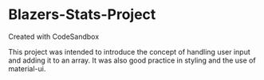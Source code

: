 # Blazers-Stats-Project

Created with CodeSandbox

This project was intended to introduce the concept of handling user input and adding it to an array. It was also good practice in styling and the use of material-ui.
